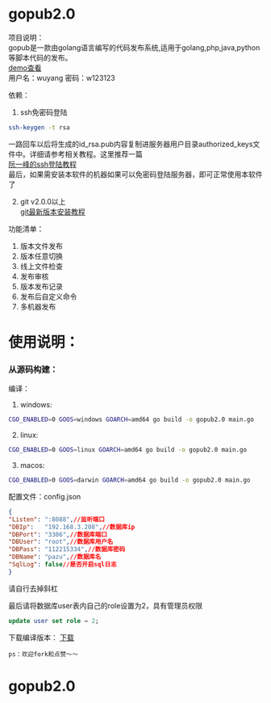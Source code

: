 gopub2.0
==============
项目说明：</br>
gopub是一款由golang语言编写的代码发布系统,适用于golang,php,java,python等脚本代码的发布。</br>
[demo查看](http://demo.golangpub.com)</br>
用户名：wuyang
密码：w123123

依赖：
1. ssh免密码登陆
```Bash
ssh-keygen -t rsa
```
一路回车以后将生成的id_rsa.pub内容复制进服务器用户目录authorized_keys文件中。详细请参考相关教程。这里推荐一篇</br>
[阮一峰的ssh登陆教程](http://www.ruanyifeng.com/blog/2011/12/ssh_remote_login.html)</br>
最后，如果需安装本软件的机器如果可以免密码登陆服务器，即可正常使用本软件了</br>


2. git v2.0.0以上</br>
[git最新版本安装教程](https://git-scm.com/book/zh/v1/%E8%B5%B7%E6%AD%A5-%E5%AE%89%E8%A3%85-Git)


功能清单：
1. 版本文件发布
2. 版本任意切换
3. 线上文件检查
4. 发布审核
5. 版本发布记录
6. 发布后自定义命令
6. 多机器发布

# 使用说明：
### 从源码构建：
编译：
1. windows:
```Bash
CGO_ENABLED=0 GOOS=windows GOARCH=amd64 go build -o gopub2.0 main.go
```
2. linux:
```Bash
CGO_ENABLED=0 GOOS=linux GOARCH=amd64 go build -o gopub2.0 main.go
```
3. macos:
```Bash
CGO_ENABLED=0 GOOS=darwin GOARCH=amd64 go build -o gopub2.0 main.go
```

配置文件：config.json
```json
{
"Listen": ":8088",//监听端口
"DBIp":   "192.168.3.208",//数据库ip
"DBPort": "3306",//数据库端口
"DBUser": "root",//数据库用户名
"DBPass": "112215334",//数据库密码
"DBName": "pazu",//数据库名
"SqlLog": false//是否开启sql日志
}
```
请自行去掉斜杠

最后请将数据库user表内自己的role设置为2，具有管理员权限
```sql
update user set role = 2;
```

下载编译版本：
[下载](https://github.com/adventurer/gopub2.0/releases/tag/latest)

	ps：欢迎fork和点赞～～
# gopub2.0
